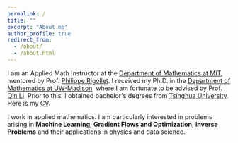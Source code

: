 ```yaml
---
permalink: /
title: ""
excerpt: "About me"
author_profile: true
redirect_from: 
  - /about/
  - /about.html
---
```


I am an Applied Math Instructor at the [Department of Mathematics at MIT](https://math.mit.edu/index.php), mentored by Prof. [Philippe Rigollet](https://math.mit.edu/~rigollet/). 
I received my Ph.D. in the [Department of Mathematics at UW-Madison](https://math.wisc.edu/), where I am fortunate to be advised by Prof. [Qin Li](https://people.math.wisc.edu/~qinli/). 
Prior to this, I obtained bachelor's degrees from [Tsinghua University](https://www.tsinghua.edu.cn/en/). Here is my [CV](files/shichen-cv.pdf).

I work in applied mathematics. I am particularly interested in problems arising in **Machine Learning**, **Gradient Flows and Optimization**, **Inverse Problems** and their applications in physics and data science.